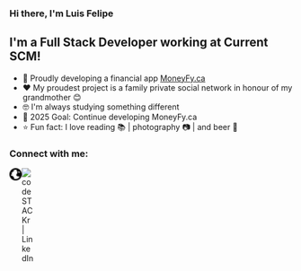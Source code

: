 ### Hi there, I'm Luis Felipe

## I'm a Full Stack Developer working at Current SCM!

- 💼 Proudly developing a financial app [MoneyFy.ca](https://lp.moneyfy.ca)
- :heart: My proudest project is a family private social network in honour of my grandmother :blush:
- :nerd_face: I'm always studying something different
- :goal_net: 2025 Goal: Continue developing MoneyFy.ca
- :star: Fun fact: I love reading :books: | photography :camera: | and beer :beers:

### Connect with me:

[<img align="left" alt="codeSTACKr.com" width="22px" src="https://raw.githubusercontent.com/iconic/open-iconic/master/svg/globe.svg" />][website]
[<img align="left" alt="codeSTACKr | LinkedIn" width="22px" src="https://cdn.jsdelivr.net/npm/simple-icons@v3/icons/linkedin.svg" />][linkedin]

[website]: https://luistrcastro.github.io/
[linkedin]: https://www.linkedin.com/in/luis-felipe-castro/
